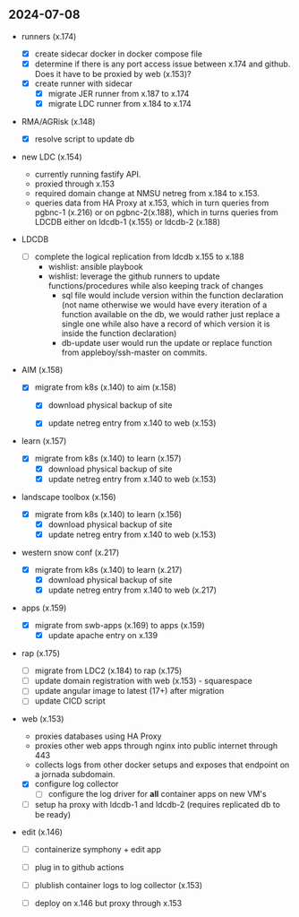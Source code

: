 ## 2024-07-08
- runners (x.174)
  - [x] create sidecar docker in docker compose file
  - [x] determine if there is any port access issue between x.174 and github. Does it have to be proxied by web (x.153)?
  - [x] create runner with sidecar
    - [x] migrate JER runner from x.187 to x.174
    - [x] migrate LDC runner from x.184 to x.174 

- RMA/AGRisk (x.148)
  - [x] resolve script to update db 

- new LDC (x.154)
  - currently running fastify API.
  - proxied through x.153
  - required domain change at NMSU netreg from x.184 to x.153.
  - queries data from HA Proxy at x.153, which in turn queries from pgbnc-1  (x.216) or on pgbnc-2(x.188), which in turns queries from LDCDB either on ldcdb-1 (x.155) or ldcdb-2 (x.188) 

- LDCDB
  - [ ] complete the logical replication from ldcdb x.155 to x.188
    - wishlist: ansible playbook 
    - wishlist: leverage the github runners to update functions/procedures while also keeping track of changes
      - sql file would include version within the function declaration (not name otherwise we would have every iteration of a function available on the db, we would rather just replace a single one while also have a record of which version it is inside the function declaration)
      - db-update user would run the update or replace function from appleboy/ssh-master on commits.

- AIM (x.158)
  - [x] migrate from k8s (x.140) to aim (x.158)
    - [x] download physical backup of site
    - [x] update netreg entry from x.140 to web (x.153)
  

- learn (x.157)
  - [x] migrate from k8s (x.140) to learn (x.157)
    - [x] download physical backup of site
    - [x] update netreg entry from x.140 to web (x.153)

- landscape toolbox (x.156)
  - [x] migrate from k8s (x.140) to learn (x.156)
    - [x] download physical backup of site
    - [x] update netreg entry from x.140 to web (x.153)
    
- western snow conf (x.217)
  - [x] migrate from k8s (x.140) to learn (x.217)
    - [x] download physical backup of site
    - [x] update netreg entry from x.140 to web (x.217)

- apps (x.159)
  - [x] migrate from swb-apps (x.169) to apps (x.159)
    - [x] update apache entry on x.139 

- rap (x.175) 
  - [ ] migrate from LDC2 (x.184) to rap (x.175)
  - [ ] update domain registration with web (x.153) - squarespace
  - [ ] update angular image to latest (17+) after migration
  - [ ] update CICD script

- web (x.153)
  - proxies databases using HA Proxy 
  - proxies other web apps through nginx into public internet through 443
  -  collects logs from other docker setups and exposes that endpoint on a jornada subdomain. 
  - [x] configure log collector 
    - [ ] configure the log driver for **all** container apps on new VM's 
  - [ ] setup ha proxy with ldcdb-1 and ldcdb-2 (requires replicated db to be ready)

- edit (x.146)
  - [ ] containerize symphony + edit app
  - [ ] plug in to github actions 
  - [ ] plublish container logs to log collector (x.153)
  - [ ] deploy on x.146 but proxy through x.153


